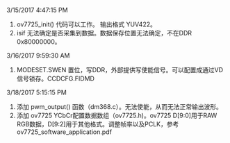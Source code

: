3/15/2017 4:47:15 PM  
1. ov7725_init() 代码可以工作。  输出格式 YUV422。  
2. isif	无法确定是否采集到数据。数据保存位置无法确定，不在DDR 0x80000000。  

3/16/2017 9:59:30 AM   
1.  MODESET.SWEN 置位，写DDR，外部提供写使能信号。可以配置成通过VD信号锁存。CCDCFG.FIDMD  

3/18/2017 5:15:15 PM   
1.  添加 pwm\_output() 函数（dm368.c）。无法使能，从而无法正常输出波形。  
2.  添加 ov7725 YCbCr配置数据数组（ov7725.h)。ov7725 D[9:0]用于RAW RGB数据，D[9:2]用于其他格式。调整帧率以及PCLK，参考 ov7725\_software_application.pdf